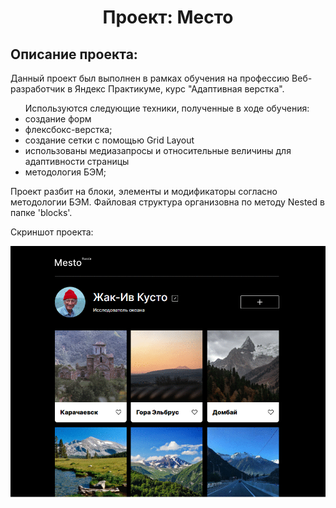<h1 align="center">Проект: Место</h1>
<h2>Описание проекта:</h2>
<p>Данный проект был выполнен в рамках обучения на профессию Веб-разработчик в Яндекс Практикуме, курс "Адаптивная верстка".
<ul>Используются следующие техники, полученные в ходе обучения:
<li>создание форм</li>
<li>флексбокс-верстка;</li>
<li>создание сетки с помощью Grid Layout</li>
<li>использованы медиазапросы и относительные величины для адаптивности страницы</li>
<li>методология БЭМ;</li>
</ul>

<p>Проект разбит на блоки, элементы и модификаторы согласно методологии БЭМ. Файловая структура организовна по методу Nested в
папке 'blocks'.</p>


<p>Скриншот проекта:<p>
<img src="/images/project3-shot.gif" alt="Скриншот проекта: Путешествия по России">